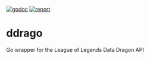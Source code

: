 [![godoc](https://godoc.org/github.com/pixelrazor/ddrago?status.svg)](https://godoc.org/github.com/pixelrazor/ddrago) 
[![report](https://goreportcard.com/badge/github.com/pixelrazor/ddrago)](https://goreportcard.com/report/github.com/pixelrazor/ddrago)
# ddrago
Go wrapper for the League of Legends Data Dragon API